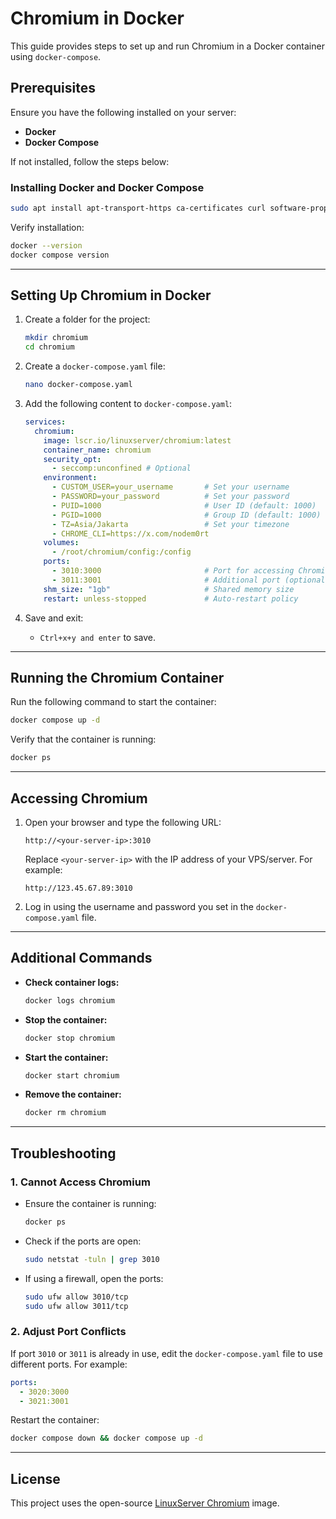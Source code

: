 # Chromium in Docker

This guide provides steps to set up and run Chromium in a Docker container using `docker-compose`.

## Prerequisites
Ensure you have the following installed on your server:
- **Docker**
- **Docker Compose**

If not installed, follow the steps below:

### Installing Docker and Docker Compose
```bash
sudo apt install apt-transport-https ca-certificates curl software-properties-common -y && curl -fsSL https://download.docker.com/linux/ubuntu/gpg | sudo apt-key add - && sudo add-apt-repository "deb [arch=amd64] https://download.docker.com/linux/ubuntu focal stable" && sudo apt-get install docker-ce docker-ce-cli containerd.io docker-compose-plugin -y
```

Verify installation:
```bash
docker --version
docker compose version
```

---

## Setting Up Chromium in Docker
1. Create a folder for the project:
   ```bash
   mkdir chromium
   cd chromium
   ```

2. Create a `docker-compose.yaml` file:
   ```bash
   nano docker-compose.yaml
   ```

3. Add the following content to `docker-compose.yaml`:
   ```yaml
   services:
     chromium:
       image: lscr.io/linuxserver/chromium:latest
       container_name: chromium
       security_opt:
         - seccomp:unconfined # Optional
       environment:
         - CUSTOM_USER=your_username       # Set your username
         - PASSWORD=your_password          # Set your password
         - PUID=1000                       # User ID (default: 1000)
         - PGID=1000                       # Group ID (default: 1000)
         - TZ=Asia/Jakarta                 # Set your timezone
         - CHROME_CLI=https://x.com/nodem0rt
       volumes:
         - /root/chromium/config:/config
       ports:
         - 3010:3000                       # Port for accessing Chromium
         - 3011:3001                       # Additional port (optional)
       shm_size: "1gb"                     # Shared memory size
       restart: unless-stopped             # Auto-restart policy
   ```

4. Save and exit:
   - `Ctrl+x+y and enter` to save.

---

## Running the Chromium Container
Run the following command to start the container:
```bash
docker compose up -d
```

Verify that the container is running:
```bash
docker ps
```

---

## Accessing Chromium
1. Open your browser and type the following URL:
   ```
   http://<your-server-ip>:3010
   ```
   Replace `<your-server-ip>` with the IP address of your VPS/server. For example:
   ```
   http://123.45.67.89:3010
   ```

2. Log in using the username and password you set in the `docker-compose.yaml` file.

---

## Additional Commands
- **Check container logs:**
  ```bash
  docker logs chromium
  ```

- **Stop the container:**
  ```bash
  docker stop chromium
  ```

- **Start the container:**
  ```bash
  docker start chromium
  ```

- **Remove the container:**
  ```bash
  docker rm chromium
  ```

---

## Troubleshooting
### 1. Cannot Access Chromium
- Ensure the container is running:
  ```bash
  docker ps
  ```
- Check if the ports are open:
  ```bash
  sudo netstat -tuln | grep 3010
  ```
- If using a firewall, open the ports:
  ```bash
  sudo ufw allow 3010/tcp
  sudo ufw allow 3011/tcp
  ```

### 2. Adjust Port Conflicts
If port `3010` or `3011` is already in use, edit the `docker-compose.yaml` file to use different ports. For example:
```yaml
ports:
  - 3020:3000
  - 3021:3001
```
Restart the container:
```bash
docker compose down && docker compose up -d
```

---

## License
This project uses the open-source [LinuxServer Chromium](https://hub.docker.com/r/linuxserver/chromium) image.
